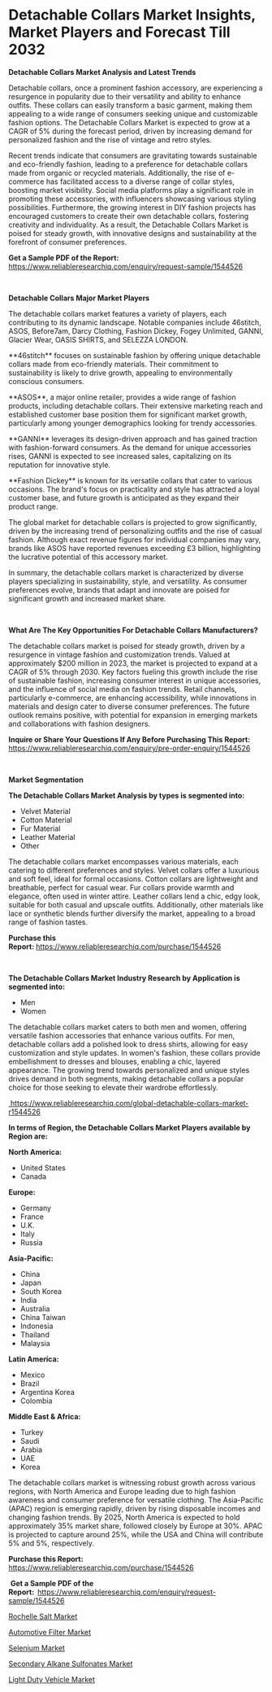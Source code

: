 <p><h1>Detachable Collars Market Insights, Market Players and Forecast Till 2032</h1></p><p><strong>Detachable Collars Market Analysis and Latest Trends</strong></p>
<p><p>Detachable collars, once a prominent fashion accessory, are experiencing a resurgence in popularity due to their versatility and ability to enhance outfits. These collars can easily transform a basic garment, making them appealing to a wide range of consumers seeking unique and customizable fashion options. The Detachable Collars Market is expected to grow at a CAGR of 5% during the forecast period, driven by increasing demand for personalized fashion and the rise of vintage and retro styles.</p><p>Recent trends indicate that consumers are gravitating towards sustainable and eco-friendly fashion, leading to a preference for detachable collars made from organic or recycled materials. Additionally, the rise of e-commerce has facilitated access to a diverse range of collar styles, boosting market visibility. Social media platforms play a significant role in promoting these accessories, with influencers showcasing various styling possibilities. Furthermore, the growing interest in DIY fashion projects has encouraged customers to create their own detachable collars, fostering creativity and individuality. As a result, the Detachable Collars Market is poised for steady growth, with innovative designs and sustainability at the forefront of consumer preferences.</p></p>
<p><strong>Get a Sample PDF of the Report:&nbsp;</strong> <a href="https://www.reliableresearchiq.com/enquiry/request-sample/1544526?utm_campaign=1896&utm_medium=2&utm_source=Github&utm_content=ia&utm_term=06022025&utm_id=detachable-collars">https://www.reliableresearchiq.com/enquiry/request-sample/1544526</a></p>
<p>&nbsp;</p>
<p><strong>Detachable Collars Major Market Players</strong></p>
<p><p>The detachable collars market features a variety of players, each contributing to its dynamic landscape. Notable companies include 46stitch, ASOS, Before7am, Darcy Clothing, Fashion Dickey, Fogey Unlimited, GANNI, Glacier Wear, OASIS SHIRTS, and SELEZZA LONDON.</p><p>**46stitch** focuses on sustainable fashion by offering unique detachable collars made from eco-friendly materials. Their commitment to sustainability is likely to drive growth, appealing to environmentally conscious consumers.</p><p>**ASOS**, a major online retailer, provides a wide range of fashion products, including detachable collars. Their extensive marketing reach and established customer base position them for significant market growth, particularly among younger demographics looking for trendy accessories.</p><p>**GANNI** leverages its design-driven approach and has gained traction with fashion-forward consumers. As the demand for unique accessories rises, GANNI is expected to see increased sales, capitalizing on its reputation for innovative style.</p><p>**Fashion Dickey** is known for its versatile collars that cater to various occasions. The brand's focus on practicality and style has attracted a loyal customer base, and future growth is anticipated as they expand their product range.</p><p>The global market for detachable collars is projected to grow significantly, driven by the increasing trend of personalizing outfits and the rise of casual fashion. Although exact revenue figures for individual companies may vary, brands like ASOS have reported revenues exceeding £3 billion, highlighting the lucrative potential of this accessory market.</p><p>In summary, the detachable collars market is characterized by diverse players specializing in sustainability, style, and versatility. As consumer preferences evolve, brands that adapt and innovate are poised for significant growth and increased market share.</p></p>
<p>&nbsp;</p>
<p><strong>What Are The Key Opportunities For Detachable Collars Manufacturers?</strong></p>
<p><p>The detachable collars market is poised for steady growth, driven by a resurgence in vintage fashion and customization trends. Valued at approximately $200 million in 2023, the market is projected to expand at a CAGR of 5% through 2030. Key factors fueling this growth include the rise of sustainable fashion, increasing consumer interest in unique accessories, and the influence of social media on fashion trends. Retail channels, particularly e-commerce, are enhancing accessibility, while innovations in materials and design cater to diverse consumer preferences. The future outlook remains positive, with potential for expansion in emerging markets and collaborations with fashion designers.</p></p>
<p><strong>Inquire or Share Your Questions If Any Before Purchasing This Report:</strong> <a href="https://www.reliableresearchiq.com/enquiry/pre-order-enquiry/1544526?utm_campaign=1896&utm_medium=2&utm_source=Github&utm_content=ia&utm_term=06022025&utm_id=detachable-collars">https://www.reliableresearchiq.com/enquiry/pre-order-enquiry/1544526</a></p>
<p>&nbsp;</p>
<p><strong>Market Segmentation</strong></p>
<p><strong>The Detachable Collars Market Analysis by types is segmented into:</strong></p>
<p><ul><li>Velvet Material</li><li>Cotton Material</li><li>Fur Material</li><li>Leather Material</li><li>Other</li></ul></p>
<p><p>The detachable collars market encompasses various materials, each catering to different preferences and styles. Velvet collars offer a luxurious and soft feel, ideal for formal occasions. Cotton collars are lightweight and breathable, perfect for casual wear. Fur collars provide warmth and elegance, often used in winter attire. Leather collars lend a chic, edgy look, suitable for both casual and upscale outfits. Additionally, other materials like lace or synthetic blends further diversify the market, appealing to a broad range of fashion tastes.</p></p>
<p><strong>Purchase this Report:&nbsp;</strong><a href="https://www.reliableresearchiq.com/purchase/1544526?utm_campaign=1896&utm_medium=2&utm_source=Github&utm_content=ia&utm_term=06022025&utm_id=detachable-collars">https://www.reliableresearchiq.com/purchase/1544526</a></p>
<p>&nbsp;</p>
<p><strong>The Detachable Collars Market Industry Research by Application is segmented into:</strong></p>
<p><ul><li>Men</li><li>Women</li></ul></p>
<p><p>The detachable collars market caters to both men and women, offering versatile fashion accessories that enhance various outfits. For men, detachable collars add a polished look to dress shirts, allowing for easy customization and style updates. In women's fashion, these collars provide embellishment to dresses and blouses, enabling a chic, layered appearance. The growing trend towards personalized and unique styles drives demand in both segments, making detachable collars a popular choice for those seeking to elevate their wardrobe effortlessly.</p></p>
<p><a href="https://www.reliableresearchiq.com/global-detachable-collars-market-r1544526?utm_campaign=1896&utm_medium=2&utm_source=Github&utm_content=ia&utm_term=06022025&utm_id=detachable-collars">&nbsp;https://www.reliableresearchiq.com/global-detachable-collars-market-r1544526</a></p>
<p><strong>In terms of Region, the Detachable Collars Market Players available by Region are:</strong></p>
<p>
    <p> <strong> North America: </strong>
        <ul>
            <li>United States</li>
            <li>Canada</li>
        </ul>
        </p> 
    <p> <strong> Europe: </strong>
        <ul>
            <li>Germany</li>
            <li>France</li>
            <li>U.K.</li>
            <li>Italy</li>
            <li>Russia</li>
        </ul>
        </p> 
    <p> <strong> Asia-Pacific: </strong>
        <ul>
            <li>China</li>
            <li>Japan</li>
            <li>South Korea</li>
            <li>India</li>
            <li>Australia</li>
            <li>China Taiwan</li>
            <li>Indonesia</li>
            <li>Thailand</li>
            <li>Malaysia</li>
        </ul>
        </p> 
    <p> <strong> Latin America: </strong>
        <ul>
            <li>Mexico</li>
            <li>Brazil</li>
            <li>Argentina Korea</li>
            <li>Colombia</li>
        </ul>
        </p> 
    <p> <strong> Middle East & Africa: </strong>
        <ul>
            <li>Turkey</li>
            <li>Saudi</li>
            <li>Arabia</li>
            <li>UAE</li>
            <li>Korea</li>
        </ul>
    </p>
    </p>
<p><p>The detachable collars market is witnessing robust growth across various regions, with North America and Europe leading due to high fashion awareness and consumer preference for versatile clothing. The Asia-Pacific (APAC) region is emerging rapidly, driven by rising disposable incomes and changing fashion trends. By 2025, North America is expected to hold approximately 35% market share, followed closely by Europe at 30%. APAC is projected to capture around 25%, while the USA and China will contribute 5% and 5%, respectively.</p></p>
<p><strong>Purchase this Report: </strong><a href="https://www.reliableresearchiq.com/purchase/1544526?utm_campaign=1896&utm_medium=2&utm_source=Github&utm_content=ia&utm_term=06022025&utm_id=detachable-collars">https://www.reliableresearchiq.com/purchase/1544526</a></p>
<p>&nbsp;<strong>Get a Sample PDF of the Report:&nbsp;&nbsp;</strong><a href="https://www.reliableresearchiq.com/enquiry/request-sample/1544526?utm_campaign=1896&utm_medium=2&utm_source=Github&utm_content=ia&utm_term=06022025&utm_id=detachable-collars">https://www.reliableresearchiq.com/enquiry/request-sample/1544526</a></p>
<p><strong></strong></p>
<p><p><a href="https://www.linkedin.com/pulse/recent-rochelle-salt-market-analysis-shows-size-growing-s1zwe?utm_campaign=1896&utm_medium=2&utm_source=Github&utm_content=ia&utm_term=06022025&utm_id=detachable-collars">Rochelle Salt Market</a></p><p><a href="https://www.linkedin.com/pulse/projected-growth-automotive-filter-market-2025-2032-126-eg2te?utm_campaign=1896&utm_medium=2&utm_source=Github&utm_content=ia&utm_term=06022025&utm_id=detachable-collars">Automotive Filter Market</a></p><p><a href="https://www.linkedin.com/pulse/comprehensive-overview-selenium-market-projected-cagr-wtbje?utm_campaign=1896&utm_medium=2&utm_source=Github&utm_content=ia&utm_term=06022025&utm_id=detachable-collars">Selenium Market</a></p><p><a href="https://www.linkedin.com/pulse/market-expansion-insights-secondary-alkane-sulfonates-hga7e?utm_campaign=1896&utm_medium=2&utm_source=Github&utm_content=ia&utm_term=06022025&utm_id=detachable-collars">Secondary Alkane Sulfonates Market</a></p><p><a href="https://www.linkedin.com/pulse/thorough-competitor-analysis-light-duty-vehicle-market-az1ae?utm_campaign=1896&utm_medium=2&utm_source=Github&utm_content=ia&utm_term=06022025&utm_id=detachable-collars">Light Duty Vehicle Market</a></p></p>